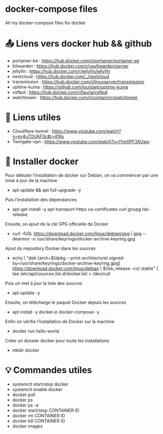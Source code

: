 # docker-compose files
All my docker-compose files for docker

# 📤 Liens vers docker hub && github
- portainer-be : https://hub.docker.com/r/portainer/portainer-ee
- bitwarden : https://hub.docker.com/r/vaultwarden/server
- jellyfin : https://hub.docker.com/r/jellyfin/jellyfin
- nextcloud : https://hub.docker.com/_/nextcloud
- transmission : https://hub.docker.com/r/linuxserver/transmission
- uptime-kuma : https://github.com/louislam/uptime-kuma
- vsftpd : https://hub.docker.com/r/fauria/vsftpd
- watchtower : https://hub.docker.com/r/containrrr/watchtower

# 🔧 Liens utiles
- Cloudflare-tunnel : https://www.youtube.com/watch?v=ey4u7OUAF3c&t=416s
- Twingate-vpn : https://www.youtube.com/watch?v=IYmXPF3XUwo

# 🐋 Installer docker
Pour débuter l’installation de docker sur Debian, on va commencer par une mise à jour de la machine
- apt update && apt full-upgrade -y

Puis l’installation des dépendances
- apt-get install -y apt-transport-https ca-certificates curl gnupg lsb-release

Ensuite, on ajout de la clé GPG officielle de Docker
- curl -fsSL https://download.docker.com/linux/debian/gpg | gpg --dearmor -o /usr/share/keyrings/docker-archive-keyring.gpg

Ajout du repository Docker dans les sources
- echo \ "deb [arch=$(dpkg --print-architecture) signed-by=/usr/share/keyrings/docker-archive-keyring.gpg] https://download.docker.com/linux/debian \ $(lsb_release -cs) stable" | tee /etc/apt/sources.list.d/docker.list > /dev/null

Puis on met à jour la liste des sources
- apt update -y

Ensuite, on télécharge le paquet Docker depuis les sources
- apt install -y docker.io docker-compose -y

Enfin on vérifie l’installation de Docker sur la machine
- docker run hello-world

Créer un dossier docker pour toute les installations
- mkdir docker

# 💡 Commandes utiles
- systemctl start/stop docker         
- systemctl enable docker              
- docker pull                           
- docker ps                            
- docker ps -a                        
- docker start/stop CONTAINER ID          
- docker rm CONTAINER ID             
- docker kill CONTAINER ID             
- docker images                        
